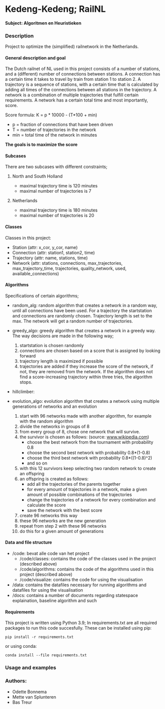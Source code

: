 # Kedeng-Kedeng; RailNL
#### Subject: Algoritmen en Heuristieken

### Description
Project to optimize the (simplified) railnetwork in the Netherlands.

#### General description and goal
The Dutch railnet of NL used in this project consists of a number of stations, and a (different) number of connections between stations.
A connection has a certain time it takes to travel by train from station 1 to station 2.
A trajectory is a sequence of stations, with a certain time that is calculated by adding all times of the connections between all stations in the trajectory.
A network is a combination of multiple trajectories that fulfill certain requirements. A network has a certain total time and most importantly, score.

Score formula: K = p * 10000 - (T*100 + min)
- p = fraction of connections that have been driven
- T = number of trajectories in the network
- min = total time of the network in minutes
  
 __The goals is to maximize the score__ 

#### Subcases
There are two subcases with different constraints;
1) North and South Holland
    - maximal trajectory time is 120 minutes
    - maximal number of trajectories is 7

2) Netherlands
    - maximal trajectory time is 180 minutes
    - maximal number of trajectories is 20

#### Classes 
Classes in this project:
- Station (attr: x_cor, y_cor, name)
- Connection (attr: station1, station2, time)
- Trajectory (attr: name, stations, time)
- Network (attr: stations, connections, max_trajectories, max_trajectory_time, trajectories, quality_network, used, available_connections)

#### Algorithms
Specifications of certain algorithms;
- random_alg: random algorithm that creates a network in a random way, until all connections have been used. For a trajectory the startstation and connections are randomly chosen. Trajectory length is set to the max. The network will get a random number of trajectories.

- greedy_algo: greedy algorithm that creates a network in a greedy way. The way decisions are made in the following way;
    1) startstation is chosen randomly
    2) connections are chosen based on a score that is assigned by looking forward
    3) trajectory length is maximized if possible
    4) trajectories are added if they increase the score of the network, if not, they are removed from the network. If the algorithm does not find a score-increasing trajectory within three tries, the algorithm stops.


 - hillclimber:


 - evolution_algo: evolution algorithm that creates a network using multiple generations of networks and an evolution 
    1) start with 96 networks made with another algorithm, for example with the random algorithm
    2) divide the networks in groups of 8 
    3) from every group of 8, chose one network that will survive. 
    4) the survivor is chosen as follows: (source: www.wikipedia.com)
        - choose the best network from the tournament with probability 0.8
        - choose the second best network with probability 0.8*(1-0.8)
        - choose the third best network with probability 0.8*((1-0.8)^2)
        - and so on
    5) with this 12 survivors keep selecting two random network to create an offspring 
    6) an offspring is created as follows: 
        - add all the trajectories of the parents together 
        - for every amount of trajectories in a network, make a given amount of possible combinations of the trajectories 
        - change the trajectories of a network for every combination and calculate the score 
        - save the network with the best score 
    7) create 96 networks this way 
    8) these 96 networks are the new generation 
    9) repeat from step 2 with these 96 networks 
    10) do this for a given amount of generations 
    


#### Data and file structure

 * /code: bevat alle code van het project
    * /code/classes: contains the code of the classes used in the project (described above)
    * /code/algorithms: contains the code of the algorithms used in this project (described above)
    * /code/visualize: contains the code for using the visualisation
 * /data: contains the datafiles necessary for running algorithms and datafiles for using the visualisation
 * /docs: contains a number of documents regarding statespace explaination, baseline algorithm and such 


#### Requirements
This project is written using Python 3.9;
In requirements.txt are all required packages to run this code succesfully. 
These can be installed using pip:
```
pip install -r requirements.txt
```

or using conda:
```
conda install --file requirements.txt
```

### Usage and examples



### Authors:
 - Odette Bonnema
 - Mette van Splunteren
 - Bas Treur


